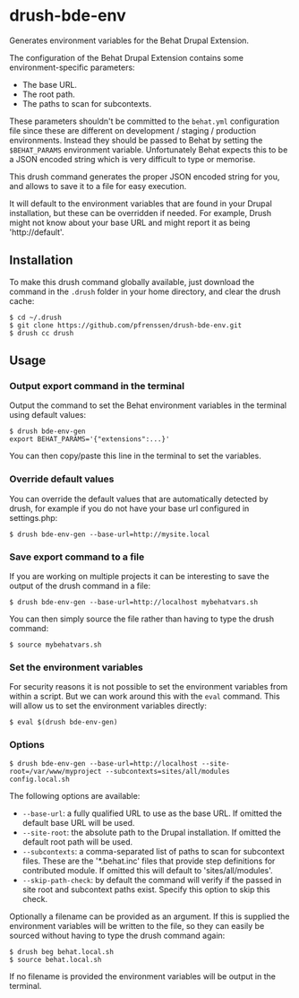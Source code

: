 # drush-bde-env

Generates environment variables for the Behat Drupal Extension.

The configuration of the Behat Drupal Extension contains some
environment-specific parameters:

- The base URL.
- The root path.
- The paths to scan for subcontexts.

These parameters shouldn't be committed to the ``behat.yml`` configuration file
since these are different on development / staging / production environments.
Instead they should be passed to Behat by setting the ``$BEHAT_PARAMS``
environment variable. Unfortunately Behat expects this to be a JSON encoded
string which is very difficult to type or memorise.

This drush command generates the proper JSON encoded string for you, and allows
to save it to a file for easy execution.

It will default to the environment variables that are found in your Drupal
installation, but these can be overridden if needed. For example, Drush might
not know about your base URL and might report it as being 'http://default'.

## Installation

To make this drush command globally available, just download the command in
the ``.drush`` folder in your home directory, and clear the drush cache:

    $ cd ~/.drush
    $ git clone https://github.com/pfrenssen/drush-bde-env.git
    $ drush cc drush

## Usage

### Output export command in the terminal

Output the command to set the Behat environment variables in the terminal using
default values:

    $ drush bde-env-gen
    export BEHAT_PARAMS='{"extensions":...}'

You can then copy/paste this line in the terminal to set the variables.

### Override default values

You can override the default values that are automatically detected by drush,
for example if you do not have your base url configured in settings.php:

    $ drush bde-env-gen --base-url=http://mysite.local

### Save export command to a file

If you are working on multiple projects it can be interesting to save the
output of the drush command in a file:

    $ drush bde-env-gen --base-url=http://localhost mybehatvars.sh

You can then simply source the file rather than having to type the drush
command:

    $ source mybehatvars.sh

### Set the environment variables

For security reasons it is not possible to set the environment variables from
within a script. But we can work around this with the `eval` command. This will
allow us to set the environment variables directly:

    $ eval $(drush bde-env-gen)

### Options

    $ drush bde-env-gen --base-url=http://localhost --site-root=/var/www/myproject --subcontexts=sites/all/modules config.local.sh

The following options are available:
- ``--base-url``: a fully qualified URL to use as the base URL. If omitted the
  default base URL will be used.
- ``--site-root``: the absolute path to the Drupal installation. If omitted the
  default root path will be used.
- ``--subcontexts``: a comma-separated list of paths to scan for subcontext
  files. These are the '*.behat.inc' files that provide step definitions for
  contributed module. If omitted this will default to 'sites/all/modules'.
- ``--skip-path-check``: by default the command will verify if the passed in
  site root and subcontext paths exist. Specify this option to skip this check.

Optionally a filename can be provided as an argument. If this is supplied the
environment variables will be written to the file, so they can easily be sourced
without having to type the drush command again:

    $ drush beg behat.local.sh
    $ source behat.local.sh

If no filename is provided the environment variables will be output in the
terminal.
